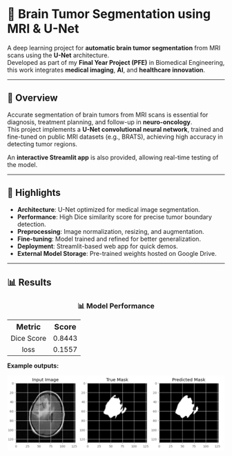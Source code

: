 # 🧠 Brain Tumor Segmentation using MRI & U-Net

A deep learning project for **automatic brain tumor segmentation** from MRI scans using the **U-Net** architecture.  
Developed as part of my **Final Year Project (PFE)** in Biomedical Engineering, this work integrates **medical imaging**, **AI**, and **healthcare innovation**.

---

## 🚀 Overview

Accurate segmentation of brain tumors from MRI scans is essential for diagnosis, treatment planning, and follow-up in **neuro-oncology**.  
This project implements a **U-Net convolutional neural network**, trained and fine-tuned on public MRI datasets (e.g., BRATS), achieving high accuracy in detecting tumor regions.  

An **interactive Streamlit app** is also provided, allowing real-time testing of the model.

---

## 📌 Highlights

- **Architecture**: U-Net optimized for medical image segmentation.
- **Performance**: High Dice similarity score for precise tumor boundary detection.
- **Preprocessing**: Image normalization, resizing, and augmentation.
- **Fine-tuning**: Model trained and refined for better generalization.
- **Deployment**: Streamlit-based web app for quick demos.
- **External Model Storage**: Pre-trained weights hosted on Google Drive.

---

## 📊 Results

<h3 align="center">📊 Model Performance</h3>

<p align="center">
  <table>
    <tr>
      <th style="text-align:center; font-size:18px;">Metric</th>
      <th style="text-align:center; font-size:18px;">Score</th>
    </tr>
    <tr>
      <td style="text-align:center; font-size:16px;">Dice Score</td>
      <td style="text-align:center; font-size:16px;">0.8443</td>
    </tr>
    <tr>
      <td style="text-align:center; font-size:16px;">loss</td>
      <td style="text-align:center; font-size:16px;">0.1557</td>
    </tr>
  </table>
</p>

**Example outputs:**

 ![](Results.jpg) 



